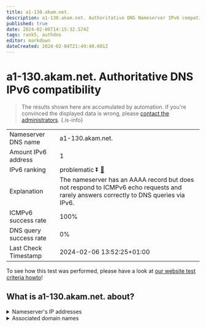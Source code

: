 ```yaml
---
title: a1-130.akam.net.
description: a1-130.akam.net. Authoritative DNS Nameserver IPv6 compatibility
published: true
date: 2024-02-06T14:15:32.574Z
tags: rank5, authdns
editor: markdown
dateCreated: 2024-02-04T21:49:40.601Z
---
```


# a1-130.akam.net. Authoritative DNS IPv6 compatibility

> The results shown here are accumulated by automation. If you're convinced the displayed data is wrong, please [contact the administrators](/howto/chat). 
{.is-info}




|   |   |
| - | - |
| Nameserver DNS name | a1-130.akam.net.
| Amount IPv6 address | 1
| IPv6 ranking | problematic :arrow_double_down: [🔗](/howto/ranking) |
| Explanation | The nameserver has an AAAA record but does not respond to ICMPv6 echo requests and rarely answers correctly to DNS queries via IPv6. |
| ICMPv6 success rate | 100%|
| DNS query success rate | 0% |
| Last Check Timestamp | 2024-02-06 13:52:25+01:00 |

To see how this test was performed, please have a look at [our website test criteria howto](/howto/testcriteria/authdns)!


## What is a1-130.akam.net. about?




<details>
<summary>Nameserver's IP addresses</summary>

2600:1401:2::82

</details>



<details>
<summary>Associated domain names</summary>

www.peacocktv.com

</details>
